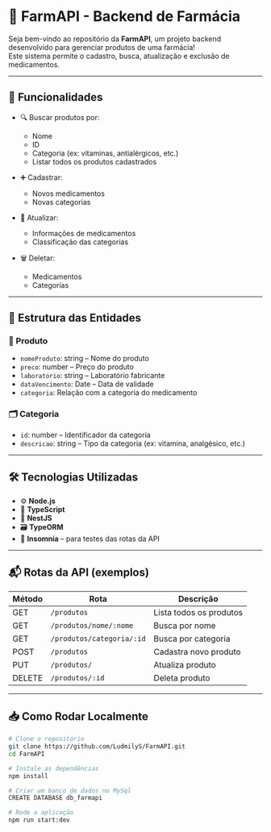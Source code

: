 # 💊 FarmAPI - Backend de Farmácia

Seja bem-vindo ao repositório da **FarmAPI**, um projeto backend desenvolvido para gerenciar produtos de uma farmácia!  
Este sistema permite o cadastro, busca, atualização e exclusão de medicamentos.  

---

## 🚀 Funcionalidades

- 🔍 Buscar produtos por:
  - Nome
  - ID 
  - Categoria (ex: vitaminas, antialérgicos, etc.)
  - Listar todos os produtos cadastrados

- ➕ Cadastrar:
  - Novos medicamentos
  - Novas categorias

- 🔄 Atualizar:
  - Informações de medicamentos
  - Classificação das categorias

- 🗑️ Deletar:
  - Medicamentos
  - Categorias

---

## 🧱 Estrutura das Entidades

### 🧪 Produto
- `nomeProduto`: string – Nome do produto  
- `preco`: number – Preço do produto  
- `laboratorio`: string – Laboratório fabricante  
- `dataVencimento`: Date – Data de validade  
- `categoria`: Relação com a categoria do medicamento  

### 🗂️ Categoria
- `id`: number – Identificador da categoria  
- `descricao`: string – Tipo da categoria (ex: vitamina, analgésico, etc.)

---

## 🛠️ Tecnologias Utilizadas

- ⚙️ **Node.js**
- 🧠 **TypeScript**
- 🧱 **NestJS**
- 🗃️ **TypeORM**
- 🧪 **Insomnia** – para testes das rotas da API

---

## 📬 Rotas da API (exemplos)

| Método | Rota                     | Descrição                          |
|--------|--------------------------|-------------------------------------|
| GET    | `/produtos`              | Lista todos os produtos             |
| GET    | `/produtos/nome/:nome`   | Busca por nome                      |
| GET    | `/produtos/categoria/:id`| Busca por categoria                 |
| POST   | `/produtos`              | Cadastra novo produto               |
| PUT    | `/produtos/`             | Atualiza produto                    |
| DELETE | `/produtos/:id`          | Deleta produto                      |

---

## 📥 Como Rodar Localmente

```bash
# Clone o repositório
git clone https://github.com/LudmilyS/FarmAPI.git
cd FarmAPI

# Instale as dependências
npm install

# Criar um banco de dados no MySql
CREATE DATABASE db_farmapi

# Rode a aplicação
npm run start:dev
